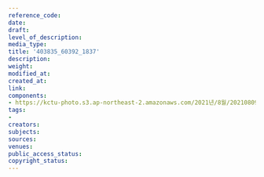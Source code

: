 ```yaml
---
reference_code: 
date: 
draft: 
level_of_description: 
media_type: 
title: '403835_60392_1837'
description: 
weight: 
modified_at: 
created_at: 
link: 
components:
- https://kctu-photo.s3.ap-northeast-2.amazonaws.com/2021년/8월/20210809_건강보험고객센터+직영화+촉구,+문재인+대통령+만납시다!+도보행진단/403835_60392_1837.jpg
tags:
- 
creators: 
subjects: 
sources: 
venues: 
public_access_status: 
copyright_status: 
---
```

